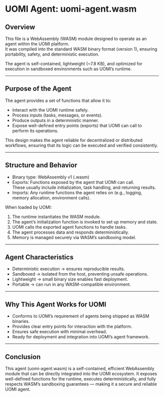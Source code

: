# UOMI Agent: uomi-agent.wasm

## Overview
This file is a WebAssembly (WASM) module designed to operate as an agent within the UOMI platform.  
It was compiled into the standard WASM binary format (version 1), ensuring portability, safety, and deterministic execution.

The agent is self-contained, lightweight (~7.8 KB), and optimized for execution in sandboxed environments such as UOMI’s runtime.

---

## Purpose of the Agent
The agent provides a set of functions that allow it to:
- Interact with the UOMI runtime safely.
- Process inputs (tasks, messages, or events).
- Produce outputs in a deterministic manner.
- Expose well-defined entry points (exports) that UOMI can call to perform its operations.

This design makes the agent reliable for decentralized or distributed workflows, ensuring that its logic can be executed and verified consistently.

---

## Structure and Behavior
- Binary type: WebAssembly v1 (.wasm)
- Exports: Functions exposed by the agent that UOMI can call.  
  These usually include initialization, task handling, and returning results.
- Imports: Any runtime functions the agent relies on (e.g., logging, memory allocation, environment calls).

When loaded by UOMI:
1. The runtime instantiates the WASM module.
2. The agent’s initialization function is invoked to set up memory and state.
3. UOMI calls the exported agent functions to handle tasks.
4. The agent processes data and responds deterministically.
5. Memory is managed securely via WASM’s sandboxing model.

---

## Agent Characteristics
- Deterministic execution → ensures reproducible results.
- Sandboxed → isolated from the host, preventing unsafe operations.
- Lightweight → small binary size enables fast deployment.
- Portable → can run in any WASM-compatible environment.

---

## Why This Agent Works for UOMI
- Conforms to UOMI’s requirement of agents being shipped as WASM binaries.
- Provides clear entry points for interaction with the platform.
- Ensures safe execution with minimal overhead.
- Ready for deployment and integration into UOMI’s agent framework.

---

## Conclusion
This agent (uomi-agent.wasm) is a self-contained, efficient WebAssembly module that can be directly integrated into the UOMI ecosystem. It exposes well-defined functions for the runtime, executes deterministically, and fully respects WASM’s sandboxing guarantees — making it a secure and reliable UOMI agent.

